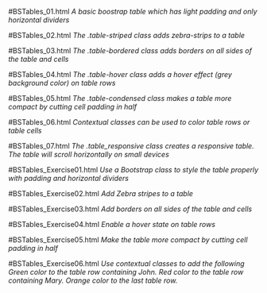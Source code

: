 #BSTables_01.html
*A basic boostrap table which has light padding and only horizontal dividers*

#BSTables_02.html
*The .table-striped class adds zebra-strips to a table*

#BSTables_03.html
*The .table-bordered class adds borders on all sides of the table and cells*

#BSTables_04.html
*The .table-hover class adds a hover effect (grey background color) on table rows*

#BSTables_05.html
*The .table-condensed class makes a table more compact by cutting cell padding in half*

#BSTables_06.html
*Contextual classes can be used to color table rows <tr> or table cells <td>*

#BSTables_07.html
*The .table_responsive class creates a responsive table. The table will scroll horizontally on small devices*

#BSTables_Exercise01.html
*Use a Bootstrap class to style the table properly with padding and horizontal dividers*

#BSTables_Exercise02.html
*Add Zebra stripes to a table*

#BSTables_Exercise03.html
*Add borders on all sides of the table and cells*

#BSTables_Exercise04.html
*Enable a hover state on table rows*

#BSTables_Exercise05.html
*Make the table more compact by cutting cell padding in half*

#BSTables_Exercise06.html
*Use contextual classes to add the following*
*Green color to the table row containing John.*
*Red color to the table row containing Mary.*
*Orange color to the last table row.*